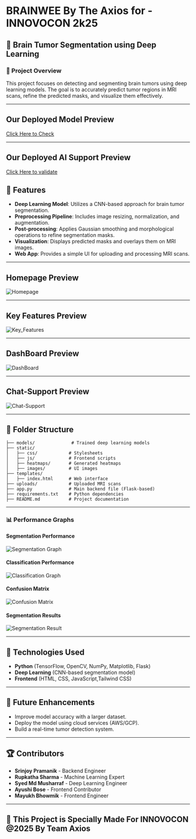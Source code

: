 #  BRAINWEE By The Axios for - INNOVOCON 2k25

## 🏥 Brain Tumor Segmentation using Deep Learning

### 📌 Project Overview
This project focuses on detecting and segmenting brain tumors using deep learning models. The goal is to accurately predict tumor regions in MRI scans, refine the predicted masks, and visualize them effectively.

---
##  Our Deployed Model Preview
[Click Here to Check](https://huggingface.co/spaces/KIZERRRRRR/segmentation_tumor)


---
##  Our Deployed AI Support Preview
[Click Here to validate](https://www.chatbase.co/chatbot-iframe/17ne20jC-R2I_HYsJm9k1)


## 🚀 Features
- **Deep Learning Model**: Utilizes a CNN-based approach for brain tumor segmentation.
- **Preprocessing Pipeline**: Includes image resizing, normalization, and augmentation.
- **Post-processing**: Applies Gaussian smoothing and morphological operations to refine segmentation masks.
- **Visualization**: Displays predicted masks and overlays them on MRI images.
- **Web App**: Provides a simple UI for uploading and processing MRI scans.
---


##  Homepage Preview
![Homepage](./homepage.png)


---
##  Key  Features Preview
![Key_Features](./key_features.png)


---
##  DashBoard Preview
![DashBoard](./Dashboard.png)


---
##  Chat-Support Preview
![Chat-Support](./Chatbot.png)


---

## 📂 Folder Structure
```
├── models/              # Trained deep learning models
├── static/
│   ├── css/            # Stylesheets
│   ├── js/             # Frontend scripts
│   ├── heatmaps/       # Generated heatmaps
│   ├── images/         # UI images
├── templates/
│   ├── index.html      # Web interface
├── uploads/            # Uploaded MRI scans
├── app.py              # Main backend file (Flask-based)
├── requirements.txt    # Python dependencies
├── README.md           # Project documentation
```

---




### 📊 Performance Graphs
#### Segmentation Performance
![Segmentation Graph](/Segmentation_performance_1.jpeg)

#### Classification Performance
![Classification Graph](/Classification_performance_1.jpeg)

#### Confusion Matrix
![Confusion Matrix](/Confusion_Matrix_1.jpeg)

#### Segmentation Results
![Segmentation Result](/segmentation_result.jpeg)

---

## 🤖 Technologies Used
- **Python** (TensorFlow, OpenCV, NumPy, Matplotlib, Flask)
- **Deep Learning** (CNN-based segmentation model)
- **Frontend** (HTML, CSS, JavaScript,Tailwind CSS)

---

## 📌 Future Enhancements
- Improve model accuracy with a larger dataset.
- Deploy the model using cloud services (AWS/GCP).
- Build a real-time tumor detection system.

---

## 🏆 Contributors
- **Srinjoy Pramanik** - Backend Engineer
- **Rupkatha Sharma** - Machine Learning Expert
- **Syed Md Musharraf** - Deep Learning Engineer
- **Ayushi  Bose** - Frontend Contributor
- **Mayukh Bhowmik** - Frontend Engineer



---

## 📝 This Project is Specially Made For INNOVOCON @2025 By Team Axios
